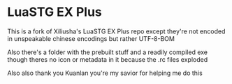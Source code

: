 # LuaSTG EX Plus  
  
This is a fork of Xiliusha's LuaSTG EX Plus repo except they're not encoded in unspeakable chinese encodings but rather UTF-8-BOM

Also there's a folder with the prebuilt stuff and a readily compiled exe though theres no icon or metadata in it because the .rc files exploded

Also also thank you Kuanlan you're my savior for helping me do this
